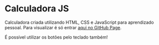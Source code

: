 # Calculadora JS
Calculadora criada utilizando HTML, CSS e JavaScript para aprendizado pessoal.
Para visualizar é só entrar [aqui no GitHub Page](https://silascunha.github.io/calculadora-js/).

É possível utilizar os botões pelo teclado também!
